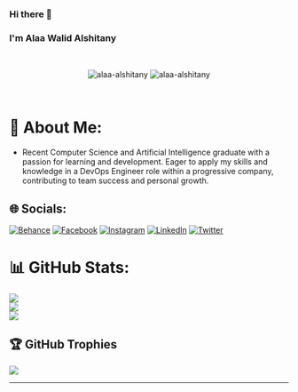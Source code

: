 ### Hi there 👋
### I'm Alaa Walid Alshitany

<br>

<p align="center"> <img src="https://komarev.com/ghpvc/?username=alaa-alshitany&label=Profile%20views&color=0e75b6&style=flat" alt="alaa-alshitany" />
		   <img src="https://img.shields.io/github/followers/alaa-alshitany?label=Followers" alt="alaa-alshitany" />
</p>

<br/>


# 💫 About Me:
- Recent Computer Science and Artificial Intelligence graduate with a passion for learning and development. Eager to apply my skills and knowledge in a DevOps Engineer role within a progressive company, contributing to team success and personal growth.


## 🌐 Socials:
[![Behance](https://img.shields.io/badge/Behance-1769ff?logo=behance&logoColor=white)](https://www.behance.net/alaa2alshi31cd/)
[![Facebook](https://img.shields.io/badge/Facebook-%231877F2.svg?logo=Facebook&logoColor=white)](https://facebook.com/alaa.alshitany) 
[![Instagram](https://img.shields.io/badge/Instagram-%23E4405F.svg?logo=Instagram&logoColor=white)](https://instagram.com/alaa.alshitany) 
[![LinkedIn](https://img.shields.io/badge/LinkedIn-%230077B5.svg?logo=linkedin&logoColor=white)]([https://www.linkedin.com/in/a-laa-alshitany-916a91203/](https://www.linkedin.com/in/alaa-alshitany/))
[![Twitter](https://img.shields.io/badge/Twitter-%231DA1F2.svg?logo=Twitter&logoColor=white)](https://twitter.com/AAlshitany) 
<!--
# 💻 Tech Stack:
![C++](https://img.shields.io/badge/c++-%2300599C.svg?style=plastic&logo=c%2B%2B&logoColor=white) ![Java](https://img.shields.io/badge/java-%23ED8B00.svg?style=plastic&logo=java&logoColor=white) ![Kotlin](https://img.shields.io/badge/kotlin-%230095D5.svg?style=plastic&logo=kotlin&logoColor=white) 	![Figma](https://img.shields.io/badge/figma-%23F24E1E.svg?style=plastic&logo=figma&logoColor=white) ![Adobe XD](https://img.shields.io/badge/Adobe%20XD-470137?style=plastic&logo=Adobe%20XD&logoColor=#FF61F6) ![ANDROID](https://img.shields.io/badge/android-%2320232a.svg?style=plastic&logo=android&logoColor=%a4c639) ![SQLite](https://img.shields.io/badge/sqlite-%2307405e.svg?style=plastic&logo=sqlite&logoColor=white) ![MySQL](https://img.shields.io/badge/mysql-%2300f.svg?style=plastic&logo=mysql&logoColor=white)-->
# 📊 GitHub Stats:
![](https://github-readme-stats.vercel.app/api?username=alaa-alshitany&theme=default&hide_border=false&include_all_commits=false&count_private=false)<br/>
![](https://github-readme-streak-stats.herokuapp.com/?user=alaa-alshitany&theme=default&hide_border=false)<br/>
![](https://github-readme-stats.vercel.app/api/top-langs/?username=alaa-alshitany&theme=default&hide_border=false&include_all_commits=false&count_private=false&layout=compact)

## 🏆 GitHub Trophies
![](https://github-profile-trophy.vercel.app/?username=alaa-alshitany&theme=flat&no-frame=false&no-bg=true&margin-w=4)

---


<!-- Proudly created with GPRM ( https://gprm.itsvg.in ) -->
